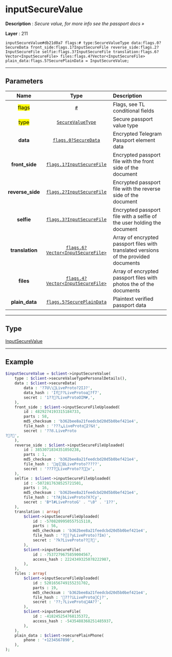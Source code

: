 # inputSecureValue

**Description** : *Secure value, for more info see the passport docs »*

**Layer** : 211

```tl
inputSecureValue#db21d0a7 flags:# type:SecureValueType data:flags.0?SecureData front_side:flags.1?InputSecureFile reverse_side:flags.2?InputSecureFile selfie:flags.3?InputSecureFile translation:flags.6?Vector<InputSecureFile> files:flags.4?Vector<InputSecureFile> plain_data:flags.5?SecurePlainData = InputSecureValue;
```

---

## Parameters

| Name | Type | Description |
| :---: | :---: | :--- |
| <mark>flags</mark> | [`#`](type/#) | Flags, see TL conditional fields |
| <mark>type</mark> | [`SecureValueType`](type/SecureValueType) | Secure passport value type |
| **data** | [`flags.0?SecureData`](type/SecureData) | Encrypted Telegram Passport element data |
| **front_side** | [`flags.1?InputSecureFile`](type/InputSecureFile) | Encrypted passport file with the front side of the document |
| **reverse_side** | [`flags.2?InputSecureFile`](type/InputSecureFile) | Encrypted passport file with the reverse side of the document |
| **selfie** | [`flags.3?InputSecureFile`](type/InputSecureFile) | Encrypted passport file with a selfie of the user holding the document |
| **translation** | [`flags.6?Vector<InputSecureFile>`](type/InputSecureFile) | Array of encrypted passport files with translated versions of the provided documents |
| **files** | [`flags.4?Vector<InputSecureFile>`](type/InputSecureFile) | Array of encrypted passport files with photos the of the documents |
| **plain_data** | [`flags.5?SecurePlainData`](type/SecurePlainData) | Plaintext verified passport data |

---

## Type

[InputSecureValue](type/InputSecureValue)

---

## Example

```php
$inputSecureValue = $client->inputSecureValue(
	type : $client->secureValueTypePersonalDetails(),
	data : $client->secureData(
		data : '?7U\\LiveProto?2IJ?',
		data_hash : 'If??LiveProtoa?f7',
		secret : '1???LiveProtoOIM#,',
	),
	front_side : $client->inputSecureFileUploaded(
		id : 4829274193315184733,
		parts : 58,
		md5_checksum : 'b362bee8a21feedcbd20d5b0bef421e4',
		file_hash : '???ܜLiveProto2?&t',
		secret : '??Ȣ.LiveProto??',
	),
	reverse_side : $client->inputSecureFileUploaded(
		id : 3853071834351050238,
		parts : 1,
		md5_checksum : 'b362bee8a21feedcbd20d5b0bef421e4',
		file_hash : 'q{QLiveProto?????',
		secret : '??7?LiveProto??v',
	),
	selfie : $client->inputSecureFileUploaded(
		id : -5072817638525721501,
		parts : 16,
		md5_checksum : 'b362bee8a21feedcbd20d5b0bef421e4',
		file_hash : 't?AjbLiveProto?X?Cy',
		secret : 'B*Ɩ#LiveProtoG' . "\0" . '1??',
	),
	translation : array(
		$client->inputSecureFileUploaded(
			id : -5708209950557515110,
			parts : 56,
			md5_checksum : 'b362bee8a21feedcbd20d5b0bef421e4',
			file_hash : '?|?yLiveProto)?Im)',
			secret : '?k?ۨLiveProto???',
		),
		$client->inputSecureFile(
			id : -7537279675859004567,
			access_hash : 2224349325078222987,
		),
	),
	files : array(
		$client->inputSecureFileUploaded(
			id : 5201656749155231702,
			parts : 19,
			md5_checksum : 'b362bee8a21feedcbd20d5b0bef421e4',
			file_hash : '???iLiveProtoCj?',
			secret : '??;?LiveProto4A??',
		),
		$client->inputSecureFile(
			id : -418245254768135372,
			access_hash : -5435488368251485937,
		),
	),
	plain_data : $client->securePlainPhone(
		phone : '+1234567890',
	),
);
```